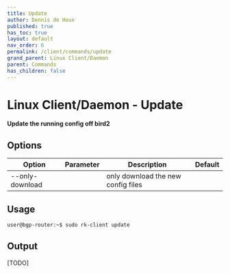 ```yaml
---
title: Update
author: Dennis de Houx
published: true
has_toc: true
layout: default
nav_order: 6
permalink: /client/commands/update
grand_parent: Linux Client/Daemon
parent: Commands
has_children: false
---
```


# Linux Client/Daemon - Update

**Update the running config off bird2**

## Options

| Option          | Parameter | Description                        | Default |
| --------------- | --------- | ---------------------------------- | ------- |
| --only-download |           | only download the new config files |         |

## Usage

```bash
user@bgp-router:~$ sudo rk-client update
```

## Output

[TODO]
